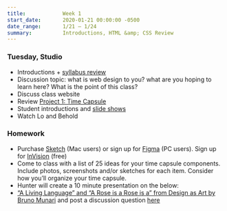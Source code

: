 ```yaml
---
title:            Week 1
start_date:       2020-01-21 00:00:00 -0500
date_range:       1/21 – 1/24
summary:          Introductions, HTML &amp; CSS Review
---
```


### Tuesday, Studio

- Introductions + [syllabus review](https://paper.dropbox.com/doc/Core-Studio-Interaction-Syllabus--AsyyrgHx4Kn9Fi1vUGgq_YOCAQ-z4g1vlCHiQqhzJLVm2hvO)
- Discussion topic: what is web design to you? what are you hoping to learn here? What is the point of this class?
- Discuss class website
- Review [Project 1: Time Capsule](../projects/time-capsule)
- Student introductions and [slide shows](https://drive.google.com/drive/folders/1cjGFFPWWr3UcLV9ZMLsRix3z8Jr5Uj40?usp=sharing)
- Watch Lo and Behold

### Homework

- Purchase [Sketch](https://www.sketch.com/store/edu/) (Mac users) or sign up for [Figma](https://www.figma.com/) (PC users). Sign up for [InVision](https://www.invisionapp.com/) (free)
- Come to class with a list of 25 ideas for your time capsule components. Include photos, screenshots and/or sketches for each item. Consider how you&rsquo;ll organize your time capsule.
- Hunter will create a 10 minute presentation on the below:
- [“A Living Language” and “A Rose is a Rose is a” from Design as Art by Bruno Munari](../assets/readings/bruno-munari.pdf) and post a discussion question [here](https://paper.dropbox.com/doc/CI-Week-1-Discussion-Question--Asx21EB1uy9sFVF1CP9VlebaAQ-xH0a5OX2qtmZKdtN0rgvp)

